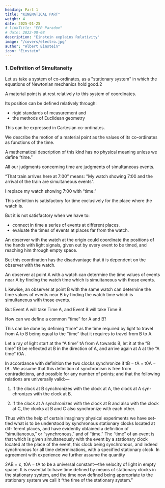 ```yaml
---
heading: Part 1
title: "KINEMATICAL PART"
weight: 4
date: 2025-01-25
# linkTitle: "EPR Paradox"
# date: 2022-08-08
description: "Einstein explains Relativity"
image: "/covers/electro.jpg"
author: "Albert Einstein"
icon: "Einstein"
---
```



### 1. Definition of Simultaneity

Let us take a system of co-ordinates, as a "stationary system" in which the equations of Newtonian mechanics hold good.2 

<!-- In order to render our presentation more precise and to distinguish this system of co-ordinates verbally from others which will be introduced hereafter, we call it the “.”  -->

A material point is at rest relatively to this system of coordinates.

Its position can be defined relatively through:
- rigid standards of measurement and
- the methods of Euclidean geometry

This can be expressed in Cartesian co-ordinates.

We describe the motion of a material point as the values of its co-ordinates as functions of the time.

A mathematical description of this kind has no physical meaning unless we define “time.”

All our judgments concerning time are judgments of simultaneous events.

“That train arrives here at 7:00” means: "My watch showing 7:00 and the arrival of the train are simultaneous events".

<!-- “The pointing of the small hand of my watch to 7 and the .”3 It might appear possible to overcome all the difficulties attending the defini- tion of “time” by  -->

<!-- “the position of the small hand of my watch” -->

I replace my watch showing 7:00 with “time.” 

This definition is satisfactory for time exclusively for the place where the watch is.

But it is not satisfactory when we have to:
- connect in time a series of events at different places.
- evaluate the times of events at places far from the watch.

An observer with the watch at the origin could coordinate the positions of the hands with light signals, given out by every event to be timed, and reaching him through empty space. 

But this coordination has the disadvantage that it is dependent on the observer with the watch.

 <!-- or clock, as we know from experience. 2 i.e. to the first approximation. -->

<!-- 3 We shall not here discuss the inexactitude which lurks in the concept of simultaneity of
two events at approximately the same place, which can only be removed by an abstraction.
2We arrive at a much more practical determination along the following line of
thought. -->

An observer at point A with a watch can determine the time values of events near A by finding the watch time which is simultaneous with those events. 

Likewise, an observer at point B with the same watch can determine the time values of events near B by finding the watch time which is simultaneous with those events. 

But Event A will take Time A, and Event B will take Time B. 

<!--  it is not possible without further assumption to compare,
in respect of time, an event at A with an event at B. We have so far defined
only an “A time” and a “B time.”  -->

How can we define a common “time” for A and B?

This can be done by defining “time” as the time required by light to travel from A to B being equal to the “time” that it requires to travel from B to A. 

Let a ray of light start at the “A time” tA from A towards B, let it at the “B time” tB be reflected at B in the direction of A, and arrive again at A at the “A time” t0A .

In accordance with definition the two clocks synchronize if
tB − tA = t0A − tB .
We assume that this definition of synchronism is free from contradictions,
and possible for any number of points; and that the following relations are
universally valid:—

1. If the clock at B synchronizes with the clock at A, the clock at A syn-
chronizes with the clock at B.

2. If the clock at A synchronizes with the clock at B and also with the clock
at C, the clocks at B and C also synchronize with each other.

Thus with the help of certain imaginary physical experiments we have set-
tled what is to be understood by synchronous stationary clocks located at dif-
ferent places, and have evidently obtained a definition of “simultaneous,” or
“synchronous,” and of “time.” The “time” of an event is that which is given
simultaneously with the event by a stationary clock located at the place of
the event, this clock being synchronous, and indeed synchronous for all time
determinations, with a specified stationary clock.
In agreement with experience we further assume the quantity

2AB
= c,
t0A − tA
to be a universal constant—the velocity of light in empty space.
It is essential to have time defined by means of stationary clocks in the
stationary system, and the time now defined being appropriate to the stationary
system we call it “the time of the stationary system.”


